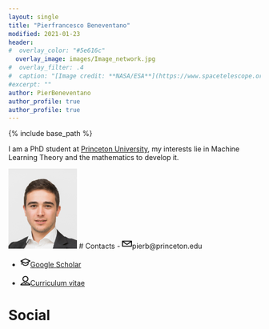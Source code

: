 ```yaml
---
layout: single
title: "Pierfrancesco Beneventano"
modified: 2021-01-23
header:
#  overlay_color: "#5e616c"
  overlay_image: images/Image_network.jpg
#  overlay_filter: .4
#  caption: "[Image credit: **NASA/ESA**](https://www.spacetelescope.org/images/heic0515a/)"
#excerpt: ""
author: PierBeneventano
author_profile: true
author_profile: true
---
```


{% include base_path %}
<!-- <p>Welcome!</p> -->



I am a PhD student at <a href="https://orfe.princeton.edu/home" class="links">Princeton University</a>, my interests lie in Machine Learning Theory and the mathematics to develop it. 


<img height="160" src="./images/face_016.jpg">
# Contacts
- <img height="20" width="20" src="./assets/icons/mail.svg" />pierb@princeton.edu

- <img height="20" width="20" src="./assets/icons/graduation.svg" /><a href="https://scholar.google.com/citations?user=spL439oAAAAJ&hl=en">Google Scholar</a>

- <img height="20" width="20" src="./assets/icons/user.svg" /><a href="https://pierbeneventano.github.io/CV/CV_Beneventano.pdf">Curriculum vitae</a>

# Social
<!--  <a href="https://www.facebook.com/PierBene"><span
                  class="social-icon fa fa-facebook"></span></a> -->
<a href="https://twitter.com/PierBeneventano"><span
                  class="social-icon fa fa-twitter"></span></a> 
<a href="https://www.linkedin.com/in/pierbeneventano/"><span
                  class="social-icon fa fa-linkedin"></span></a>
<!--  <a href="https://www.instagram.com/pierbene96/"><span
                  class="social-icon fa fa-instagram"></span></a> -->
<a href="https://join.skype.com/invite/kobWyHxDkzse"><span
                  class="social-icon fa fa-skype"></span></a>



<!-- <h2 class="archive__title">{{ site.data.ui-text[site.locale].recent_posts | default: "Latest Blog Posts" }}</h2>

{% for post in paginator.posts %}
  {% include archive-single.html %}
{% endfor %}

{% include paginator.html %}


<div>

</div> -->
